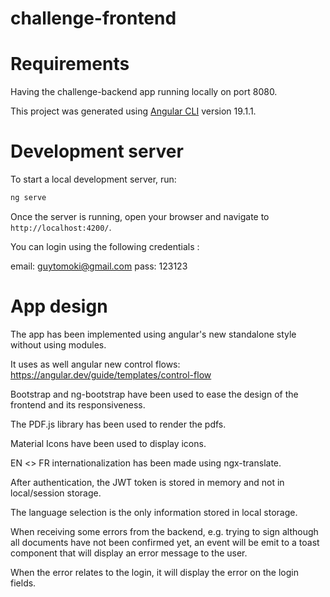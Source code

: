 # challenge-frontend

# Requirements

Having the challenge-backend app running locally on port 8080.

This project was generated using [Angular CLI](https://github.com/angular/angular-cli) version 19.1.1.

# Development server

To start a local development server, run:

```bash
ng serve
```

Once the server is running, open your browser and navigate to `http://localhost:4200/`.

You can login using the following credentials :

email: guytomoki@gmail.com
pass: 123123


# App design

The app has been implemented using angular's new standalone style without using modules.

It uses as well angular new control flows: https://angular.dev/guide/templates/control-flow

Bootstrap and ng-bootstrap have been used to ease the design of the frontend and its responsiveness.

The PDF.js library has been used to render the pdfs.

Material Icons have been used to display icons.

EN <> FR internationalization has been made using ngx-translate.

After authentication, the JWT token is stored in memory and not in local/session storage.

The language selection is the only information stored in local storage.

When receiving some errors from the backend, e.g. trying to sign although all documents have not been confirmed yet, an event will be emit to a toast component that will display an error message to the user.

When the error relates to the login, it will display the error on the login fields.
